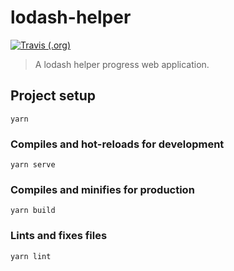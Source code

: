 # lodash-helper

[![Travis (.org)](https://img.shields.io/travis/mutoe/lodash-helper.svg?style=flat-square)](https://www.travis-ci.org/mutoe/lodash-helper)

> A lodash helper progress web application.

## Project setup
```
yarn
```

### Compiles and hot-reloads for development
```
yarn serve
```

### Compiles and minifies for production
```
yarn build
```

### Lints and fixes files
```
yarn lint
```
